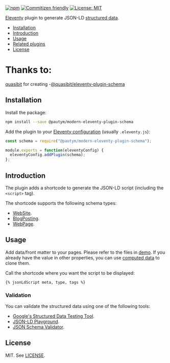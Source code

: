 [![npm](https://img.shields.io/npm/v/@pautym/modern-eleventy-plugin-schema)](https://www.npmjs.com/package/@pautym/modern-eleventy-plugin-schema)
[![Commitizen friendly](https://img.shields.io/badge/commitizen-friendly-brightgreen.svg)](http://commitizen.github.io/cz-cli/)
[![License: MIT](https://img.shields.io/badge/License-MIT-yellow.svg)](https://opensource.org/licenses/MIT)

[Eleventy](https://www.11ty.dev/) plugin to generate JSON-LD [structured data](https://schema.org/).

- [Installation](#installation)
- [Introduction](#introduction)
- [Usage](#usage)
- [Related plugins](#related-plugins)
- [License](#license)

# Thanks to:
[quasibit](https://github.com/quasibit) for creating -[@quasibit/eleventy-plugin-schema](https://github.com/quasibit/eleventy-plugin-schema)

## Installation

Install the package:

```sh
npm install --save @pautym/modern-eleventy-plugin-schema
```

Add the plugin to your [Eleventy configuration](https://www.11ty.dev/docs/config/)
(usually `.eleventy.js`):

```js
const schema = require("@pautym/modern-eleventy-plugin-schema");

module.exports = function(eleventyConfig) {
  eleventyConfig.addPlugin(schema);
};
```

## Introduction

The plugin adds a shortcode to generate the JSON-LD script (including the `<script>` tag).

The shortcode supports the following schema types:

- [WebSite](https://schema.org/WebSite).
- [BlogPosting](https://schema.org/BlogPosting).
- [WebPage](https://schema.org/WebPage).

## Usage

Add data/front matter to your pages. Please refer to the files in [demo](./demo).
If you already have the value in other properties, you can use
[computed data](https://www.11ty.dev/docs/data-computed/) to clone them.

Call the shortcode where you want the script to be displayed:

```njk
{% jsonLdScript meta, type, tags %}
```

### Validation

You can validate the structured data using one of the following tools:

- [Google's Structured Data Testing Tool](https://search.google.com/structured-data/testing-tool/u/0/).
- [JSON-LD Playground](https://json-ld.org/playground/).
- [JSON Schema Validator](https://www.jsonschemavalidator.net/).

## License

MIT. See [LICENSE](./LICENSE).
